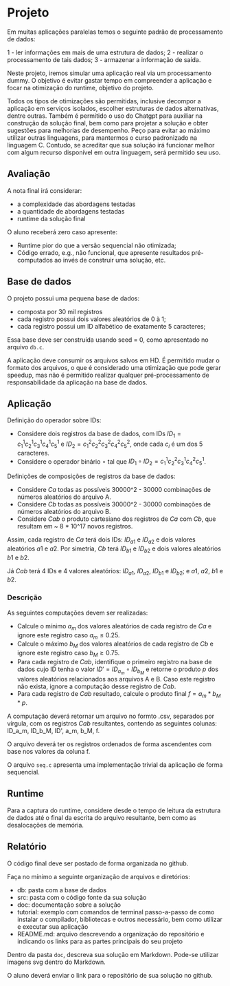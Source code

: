 # Projeto

Em muitas aplicações paralelas temos o seguinte padrão de processamento de dados:

1 - ler informações em mais de uma estrutura de dados;
2 - realizar o processamento de tais dados;
3 - armazenar a informação de saída.

Neste projeto, iremos simular uma aplicação real via um processamento dummy. O objetivo é evitar gastar tempo em compreender a aplicação e focar na otimização do runtime, objetivo do projeto.

Todos os tipos de otimizações são permitidas, inclusive decompor a aplicação em serviços isolados, escolher estruturas de dados alternativas, dentre outras.
Também é permitido o uso do Chatgpt para auxiliar na construção da solução final, bem como para projetar a solução e obter sugestões para melhorias de desempenho.
Peço para evitar ao máximo utilizar outras linguagens, para mantermos o curso padronizado na linguagem C. Contudo, se acreditar que sua solução irá funcionar melhor com algum recurso disponível em outra linguagem, será permitido seu uso.

## Avaliação

A nota final irá considerar:

- a complexidade das abordagens testadas
- a quantidade de abordagens testadas
- runtime da solução final

O aluno receberá zero caso apresente:
- Runtime pior do que a versão sequencial não otimizada;
- Código errado, e.g., não funcional, que apresente resultados pré-computados ao invés de construir uma solução, etc.

## Base de dados

O projeto possui uma pequena base de dados:

- composta por 30 mil registros
- cada registro possui dois valores aleatórios de 0 à 1;
- cada registro possui um ID alfabético de exatamente 5 caracteres;

Essa base deve ser construída usando seed = 0, como apresentado no arquivo `db.c`.

A aplicação deve consumir os arquivos salvos em HD. É permitido mudar o formato dos arquivos, o que é considerado uma otimização que pode gerar speedup, mas não é permitido realizar qualquer pré-processamento de responsabilidade da aplicação na base de dados.

## Aplicação

Definição do operador sobre IDs:

- Considere dois registros da base de dados, com IDs ${ID}_1 = c^1_1 c^1_2 c^1_3 c^1_4 c^1_5$ e ${ID}_2 = c^2_1 c^2_2 c^2_3 c^2_4 c^2_5$, onde cada $c_i$ é um dos 5 caracteres.
- Considere o operador binário $\circ$ tal que ${ID}_1 \circ {ID}_2 = c^1_1 c^2_2 c^1_3 c^2_4 c^1_5$.

Definições de composições de registros da base de dados:

- Considere $Ca$ todas as possíveis 30000^2 - 30000 combinações de números aleatórios do arquivo A.
- Considere $Cb$ todas as possíveis 30000^2 - 30000 combinações de números aleatórios do arquivo B.
- Considere $Cab$ o produto cartesiano dos registros de $Ca$ com $Cb$, que resultam em ~ 8 * 10^17 novos registros.

Assim, cada registro de $Ca$ terá dois IDs: ${ID}_{a1}$ e ${ID}_{a2}$ e dois valores aleatórios ${a1}$ e ${a2}$.
Por simetria, $Cb$ terá ${ID}_{b1}$ e ${ID}_{b2}$ e dois valores aleatórios ${b1}$ e ${b2}$.

Já $Cab$ terá 4 IDs e 4 valores aleatórios: ${ID}_{a1}$, ${ID}_{a2}$, ${ID}_{b1}$ e ${ID}_{b2}$; e ${a1}$, ${a2}$, ${b1}$ e ${b2}$.

### Descrição

As seguintes computações devem ser realizadas:

- Calcule o mínimo $a_m$ dos valores aleatórios de cada registro de $Ca$ e ignore este registro caso $a_m \leq 0.25$.
- Calcule o máximo $b_M$ dos valores aleatórios de cada registro de $Cb$ e ignore este registro caso $b_M \geq 0.75$.
- Para cada registro de $Cab$, identifique o primeiro registro na base de dados cujo ID tenha o valor ${ID}' = {ID}_{a_m} \circ {ID}_{b_M}$ e retorne o produto $p$ dos valores aleatórios relacionados aos arquivos A e B. Caso este registro não exista, ignore a computação desse registro de $Cab$.
- Para cada registro de $Cab$ resultado, calcule o produto final $f = a_m * b_M * p$.

A computação deverá retornar um arquivo no formto .csv, separados por vírgula, com os registros $Cab$ resultantes, contendo as seguintes colunas: ID_a_m, ID_b_M, ID', a_m, b_M, f.

O arquivo deverá ter os registros ordenados de forma ascendentes com base nos valores da coluna f.

O arquivo `seq.c` apresenta uma implementação trivial da aplicação de forma sequencial.

## Runtime

Para a captura do runtime, considere desde o tempo de leitura da estrutura de dados até o final da escrita do arquivo resultante, bem como as desalocações de memória.

## Relatório

O código final deve ser postado de forma organizada no github.

Faça no mínimo a seguinte organização de arquivos e diretórios:

- db: pasta com a base de dados
- src: pasta com o código fonte da sua solução
- doc: documentação sobre a solução
- tutorial: exemplo com comandos de terminal passo-a-passo de como instalar o compilador, bibliotecas e outros necessário, bem como utilizar e executar sua aplicação
- README.md: arquivo descrevendo a organização do repositório e indicando os links para as partes principais do seu projeto

Dentro da pasta `doc`, descreva sua solução em Markdown. Pode-se utilizar imagens svg dentro do Markdown.

O aluno deverá enviar o link para o repositório de sua solução no github.
